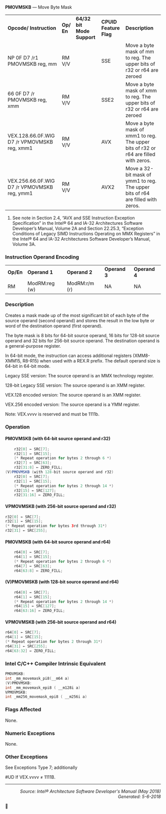 <b>PMOVMSKB</b> — Move Byte Mask
<table>
	<tr>
		<td><b>Opcode/ Instruction</b></td>
		<td><b>Op/ En</b></td>
		<td><b>64/32 bit Mode Support</b></td>
		<td><b>CPUID Feature Flag</b></td>
		<td><b>Description</b></td>
	</tr>
	<tr>
		<td>NP 0F D7 /r1 PMOVMSKB reg, mm</td>
		<td>RM V/V</td>
		<td></td>
		<td>SSE</td>
		<td>Move a byte mask of mm to reg. The upper bits of r32 or r64 are zeroed</td>
	</tr>
	<tr>
		<td>66 0F D7 /r PMOVMSKB reg, xmm</td>
		<td>RM V/V</td>
		<td></td>
		<td>SSE2</td>
		<td>Move a byte mask of xmm to reg. The upper bits of r32 or r64 are zeroed</td>
	</tr>
	<tr>
		<td>VEX.128.66.0F.WIG D7 /r VPMOVMSKB reg, xmm1</td>
		<td>RM V/V</td>
		<td></td>
		<td>AVX</td>
		<td>Move a byte mask of xmm1 to reg. The upper bits of r32 or r64 are filled with zeros.</td>
	</tr>
	<tr>
		<td>VEX.256.66.0F.WIG D7 /r VPMOVMSKB reg, ymm1</td>
		<td>RM V/V</td>
		<td></td>
		<td>AVX2</td>
		<td>Move a 32-bit mask of ymm1 to reg. The upper bits of r64 are filled with zeros.</td>
	</tr>
</table>

1. See note in Section 2.4, “AVX and SSE Instruction Exception Specification” in the Intel® 64 and IA-32 Architectures Software
Developer’s Manual, Volume 2A and Section 22.25.3, “Exception Conditions of Legacy SIMD Instructions Operating on MMX Registers”
in the Intel® 64 and IA-32 Architectures Software Developer’s Manual, Volume 3A.

### Instruction Operand Encoding
<table>
	<tr>
		<td><b>Op/En</b></td>
		<td><b>Operand 1</b></td>
		<td><b>Operand 2</b></td>
		<td><b>Operand 3</b></td>
		<td><b>Operand 4</b></td>
	</tr>
	<tr>
		<td>RM</td>
		<td>ModRM:reg (w)</td>
		<td>ModRM:r/m (r)</td>
		<td>NA</td>
		<td>NA</td>
	</tr>
</table>


### Description
Creates a mask made up of the most significant bit of each byte of the source operand (second operand) and stores
the result in the low byte or word of the destination operand (first operand).

The byte mask is 8 bits for 64-bit source operand, 16 bits for 128-bit source operand and 32 bits for 256-bit source
operand. The destination operand is a general-purpose register.

In 64-bit mode, the instruction can access additional registers (XMM8-XMM15, R8-R15) when used with a REX.R
prefix. The default operand size is 64-bit in 64-bit mode.

Legacy SSE version: The source operand is an MMX technology register.

128-bit Legacy SSE version: The source operand is an XMM register.

VEX.128 encoded version: The source operand is an XMM register.

VEX.256 encoded version: The source operand is a YMM register.

Note: VEX.vvvv is reserved and must be 1111b.

### Operation


#### PMOVMSKB (with 64-bit source operand and r32)
```java
    r32[0] ← SRC[7];
    r32[1] ← SRC[15];
    (* Repeat operation for bytes 2 through 6 *)
    r32[7] ← SRC[63]; 
    r32[31:8] ← ZERO_FILL;
(V)PMOVMSKB (with 128-bit source operand and r32)
    r32[0] ← SRC[7];
    r32[1] ← SRC[15];
    (* Repeat operation for bytes 2 through 14 *)
    r32[15] ← SRC[127]; 
    r32[31:16] ← ZERO_FILL;
```
#### VPMOVMSKB (with 256-bit source operand and r32)
```java
r32[0] ← SRC[7];
r32[1] ← SRC[15];
(* Repeat operation for bytes 3rd through 31*)
r32[31] ← SRC[255];
```
#### PMOVMSKB (with 64-bit source operand and r64)
```java
    r64[0] ← SRC[7];
    r64[1] ← SRC[15];
    (* Repeat operation for bytes 2 through 6 *)
    r64[7] ← SRC[63]; 
    r64[63:8] ← ZERO_FILL;
```
#### (V)PMOVMSKB (with 128-bit source operand and r64)
```java
    r64[0] ← SRC[7];
    r64[1] ← SRC[15];
    (* Repeat operation for bytes 2 through 14 *)
    r64[15] ← SRC[127]; 
    r64[63:16] ← ZERO_FILL;
```
#### VPMOVMSKB (with 256-bit source operand and r64)
```java
r64[0] ← SRC[7];
r64[1] ← SRC[15];
(* Repeat operation for bytes 2 through 31*)
r64[31] ← SRC[255];
r64[63:32] ← ZERO_FILL;
```
### Intel C/C++ Compiler Intrinsic Equivalent
```c
PMOVMSKB:
int _mm_movemask_pi8(__m64 a)
(V)PMOVMSKB:
int _mm_movemask_epi8 ( __m128i a)
VPMOVMSKB:
int _mm256_movemask_epi8 ( __m256i a)
```
### Flags Affected
None.

### Numeric Exceptions

None.

### Other Exceptions

See Exceptions Type 7; additionally
<p>#UD
If VEX.vvvv ≠ 1111B.

 --- 
<p align="right"><i>Source: Intel® Architecture Software Developer's Manual (May 2018)<br>Generated: 5-6-2018</i></p>
